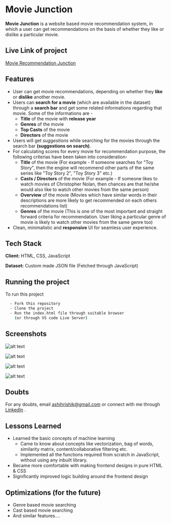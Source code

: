 
# Movie Junction

**Movie Junction** is a website based movie recommendation system, in which a user can get recommendations on the basis of whether they like or dislike a particular movie.

## Live Link of project

[Movie Recommendation Junction](https://https://hrishik1208.github.io/movie_recommender.github.io//)

## Features

- User can get movie recommendations, depending on whether they **like** or **dislike** another movie. 
- Users can **search for a movie** (which are available in the dataset) through a **search bar** and get some related informations regarding that movie. Some of the informations are - 
    * **Title** of the movie with **release year**
    * **Genres** of the movie
    * **Top Casts** of the movie
    * **Directors** of the movie
- Users will get *suggestions* while searching for the movies through the search bar **(suggestions on search)**.  
- For calculating scores for every movie for recommendation purpose, the following criterias have been taken into consideration-
    * **Title** of the movie (For example - If someone searches for "Toy Story", then the engine will recommend other parts of the same series like "Toy Story 2", "Toy Story 3" etc.) 
    * **Casts / Directors** of the movie (For example - If someone likes to watch movies of Christopher Nolan, then chances are that he/she would also like to watch other movies from the same person)
    * **Overview** of the movie (Movies which have similar words in their descriptions are more likely to get recommended on each others recommendations list)
    * **Genres** of the movie (This is one of the most important and straight forward criteria for recommendation. User liking a particular genre of movie is likely to watch other movies from the same genre too)
- Clean, minimalistic and **responsive** UI for seamless user experience. 


## Tech Stack

**Client:** HTML, CSS, JavaScript

**Dataset:** Custom made JSON file (Fetched through JavaScript)


## Running the project

To run this project

```bash
  - Fork this repository
  - Clone the project
  - Run the index.html file through suitable browser 
    (or through VS code Live Server)
```
    
## Screenshots

![alt text](https://github.com/hrishik1208/Recommendation_junction/blob/master/Images/Screenshots/Image_3.PNG)

![alt text](https://github.com/hrishik1208/Recommendation_junction/blob/master/Images/Screenshots/Image_1.PNG)

![alt text](https://github.com/hrishik1208/Recommendation_junction/blob/master/Images/Screenshots/Image_4.PNG)

![alt text](https://github.com/hrishik1208/Recommendation_junction/blob/master/Images/Screenshots/Image_2.PNG)


## Doubts

For any doubts, email ashihrishik@gmail.com or connect with me through [LinkedIn](https://www.linkedin.com/in/hrishik-kanade-100129202/) .


## Lessons Learned

* Learned the basic concepts of machine learning
    * Came to know about concepts like vectorization, bag of words, similarity matrix, content/collaborative filtering etc.
    * Implemented all the functions required from scratch in JavaScript, without using any inbuilt library.
* Became more comfortable with making frontend designs in pure HTML & CSS
* Significantly improved logic building around the frontend design

## Optimizations (for the future)

* Genre based movie searching
* Cast based movie searching
* And similar features....
